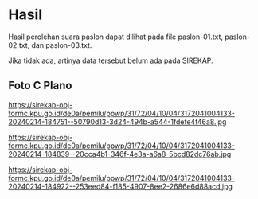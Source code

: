 # Hasil

Hasil perolehan suara paslon dapat dilihat pada file paslon-01.txt, paslon-02.txt, dan paslon-03.txt.

Jika tidak ada, artinya data tersebut belum ada pada SIREKAP.

## Foto C Plano

https://sirekap-obj-formc.kpu.go.id/de0a/pemilu/ppwp/31/72/04/10/04/3172041004133-20240214-184751--50790d13-3d24-494b-a544-1fdefe4f46a8.jpg

https://sirekap-obj-formc.kpu.go.id/de0a/pemilu/ppwp/31/72/04/10/04/3172041004133-20240214-184839--20cca4b1-346f-4e3a-a6a8-5bcd82dc76ab.jpg

https://sirekap-obj-formc.kpu.go.id/de0a/pemilu/ppwp/31/72/04/10/04/3172041004133-20240214-184922--253eed84-f185-4907-8ee2-2686e6d88acd.jpg

